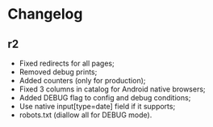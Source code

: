 Changelog
=========

r2
---------

- Fixed redirects for all pages;
- Removed debug prints;
- Added counters (only for production);
- Fixed 3 columns in catalog for Android native browsers;
- Added DEBUG flag to config and debug conditions;
- Use native input[type=date] field if it supports;
- robots.txt (diallow all for DEBUG mode).
